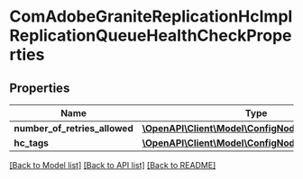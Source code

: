 # ComAdobeGraniteReplicationHcImplReplicationQueueHealthCheckProperties

## Properties
Name | Type | Description | Notes
------------ | ------------- | ------------- | -------------
**number_of_retries_allowed** | [**\OpenAPI\Client\Model\ConfigNodePropertyInteger**](ConfigNodePropertyInteger.md) |  | [optional] 
**hc_tags** | [**\OpenAPI\Client\Model\ConfigNodePropertyArray**](ConfigNodePropertyArray.md) |  | [optional] 

[[Back to Model list]](../README.md#documentation-for-models) [[Back to API list]](../README.md#documentation-for-api-endpoints) [[Back to README]](../README.md)


